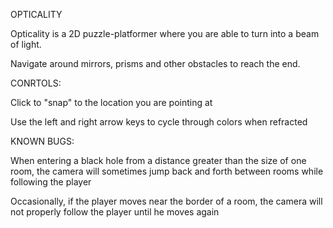 OPTICALITY

Opticality is a 2D puzzle-platformer where you are able to turn into a beam of light.

Navigate around mirrors, prisms and other obstacles to reach the end.


CONRTOLS:

Click to "snap" to the location you are pointing at

Use the left and right arrow keys to cycle through colors when refracted


KNOWN BUGS:

When entering a black hole from a distance greater than the size of one room, the camera will sometimes jump back and forth between rooms while following the player

Occasionally, if the player moves near the border of a room, the camera will not properly follow the player until he moves again